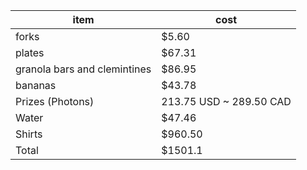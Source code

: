 | item | cost|
|-------|---|
| forks | $5.60 |
| plates | $67.31 |
| granola bars and clemintines | $86.95 |
| bananas | $43.78 |
| Prizes (Photons) | 213.75 USD ~ 289.50 CAD| 
| Water | $47.46 |
| Shirts | $960.50 |
| Total | $1501.1 |
